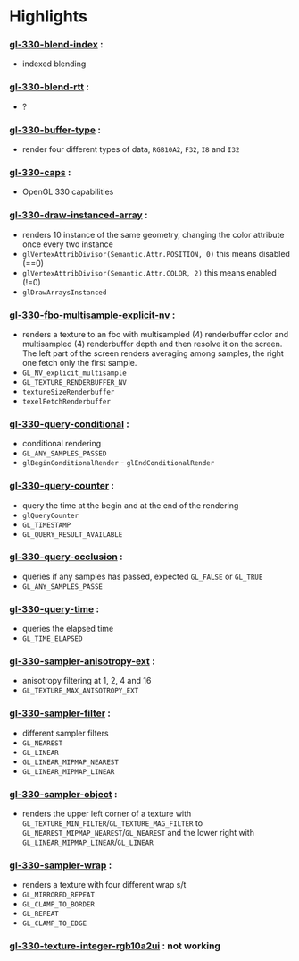 # Highlights

### [gl-330-blend-index](https://github.com/elect86/jogl-samples/blob/master/jogl-samples/src/tests/gl_330/Gl_330_blend_index.java) :

* indexed blending

### [gl-330-blend-rtt](https://github.com/elect86/jogl-samples/blob/master/jogl-samples/src/tests/gl_330/Gl_330_blend_rtt.java) :

* ?

### [gl-330-buffer-type](https://github.com/elect86/jogl-samples/blob/master/jogl-samples/src/tests/gl_330/Gl_330_buffer_type.java) :

* render four different types of data, `RGB10A2`, `F32`, `I8` and `I32`

### [gl-330-caps](https://github.com/elect86/jogl-samples/blob/master/jogl-samples/src/tests/gl_330/Gl_330_caps.java) :

* OpenGL 330 capabilities

### [gl-330-draw-instanced-array](https://github.com/elect86/jogl-samples/blob/master/jogl-samples/src/tests/gl_330/Gl_330_draw_instanced_array.java) :

* renders 10 instance of the same geometry, changing the color attribute once every two instance
* `glVertexAttribDivisor(Semantic.Attr.POSITION, 0)` this means disabled (==0)
* `glVertexAttribDivisor(Semantic.Attr.COLOR, 2)` this means enabled (!=0)
* `glDrawArraysInstanced`

### [gl-330-fbo-multisample-explicit-nv](https://github.com/elect86/jogl-samples/blob/master/jogl-samples/src/tests/gl_330/Gl_330_fbo_multisample_explicit_nv.java) :

* renders a texture to an fbo with multisampled (4) renderbuffer color and multisampled (4) renderbuffer depth and then resolve it on the screen. The left part of the screen renders averaging among samples, the right one fetch only the first sample.
* `GL_NV_explicit_multisample`
* `GL_TEXTURE_RENDERBUFFER_NV`
* `textureSizeRenderbuffer`
* `texelFetchRenderbuffer`

### [gl-330-query-conditional](https://github.com/elect86/jogl-samples/blob/master/jogl-samples/src/tests/gl_330/Gl_330_query_conditional.java) :

* conditional rendering
* `GL_ANY_SAMPLES_PASSED`
* `glBeginConditionalRender` - `glEndConditionalRender`

### [gl-330-query-counter](https://github.com/elect86/jogl-samples/blob/master/jogl-samples/src/tests/gl_330/Gl_330_query_counter.java) :

* query the time at the begin and at the end of the rendering
* `glQueryCounter`
* `GL_TIMESTAMP`
* `GL_QUERY_RESULT_AVAILABLE`

### [gl-330-query-occlusion](https://github.com/elect86/jogl-samples/blob/master/jogl-samples/src/tests/gl_330/Gl_330_query_occlusion.java) :

* queries if any samples has passed, expected `GL_FALSE` or `GL_TRUE`
* `GL_ANY_SAMPLES_PASSE`

### [gl-330-query-time](https://github.com/elect86/jogl-samples/blob/master/jogl-samples/src/tests/gl_330/Gl_330_query_time.java) :

* queries the elapsed time
* `GL_TIME_ELAPSED`

### [gl-330-sampler-anisotropy-ext](https://github.com/elect86/jogl-samples/blob/master/jogl-samples/src/tests/gl_330/Gl_330_sampler_anysotropy_ext.java) :

* anisotropy filtering at 1, 2, 4 and 16
* `GL_TEXTURE_MAX_ANISOTROPY_EXT`

### [gl-330-sampler-filter](https://github.com/elect86/jogl-samples/blob/master/jogl-samples/src/tests/gl_330/Gl_330_sampler_filter.java) :

* different sampler filters
* `GL_NEAREST`
* `GL_LINEAR`
* `GL_LINEAR_MIPMAP_NEAREST`
* `GL_LINEAR_MIPMAP_LINEAR`

### [gl-330-sampler-object](https://github.com/elect86/jogl-samples/blob/master/jogl-samples/src/tests/gl_330/Gl_330_sampler_object.java) :

* renders the upper left corner of a texture with `GL_TEXTURE_MIN_FILTER`/`GL_TEXTURE_MAG_FILTER` to `GL_NEAREST_MIPMAP_NEAREST`/`GL_NEAREST` and the lower right with `GL_LINEAR_MIPMAP_LINEAR`/`GL_LINEAR`

### [gl-330-sampler-wrap](https://github.com/elect86/jogl-samples/blob/master/jogl-samples/src/tests/gl_330/Gl_330_sampler_wrap.java) :

* renders a texture with four different wrap s/t
* `GL_MIRRORED_REPEAT`
* `GL_CLAMP_TO_BORDER`
* `GL_REPEAT`
* `GL_CLAMP_TO_EDGE`

### [gl-330-texture-integer-rgb10a2ui](https://github.com/elect86/jogl-samples/blob/master/jogl-samples/src/tests/gl_330/Gl_330_texture_integer_rgb10a2ui.java) : not working


